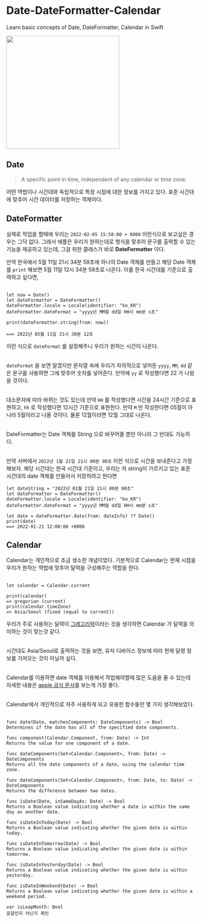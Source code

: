 # Date-DateFormatter-Calendar
Learn basic concepts of Date, DateFormatter, Calendar in Swift

<img src="https://miro.medium.com/max/1400/0*E3ZZxQUJix7E234-" width=300 />
<br />

## Date
> A specific point in time, independent of any calendar or time zone.

어떤 역법이나 시간대와 독립적으로 특정 시점에 대한 정보를 가지고 있다. 표준 시간대에 맞추어 시간 데이터를 저장하는 객체이다. 

## DateFormatter
실제로 작업을 할때에 우리는 `2022-02-05 15:58:00 + 0000` 이런식으로 보고싶은 경우는 그닥 없다. 그래서 애플은 우리가 원하는대로 형식을 맞추어 문구를 출력할 수 있는 기능을 제공하고 있는데, 그걸 위한 클래스가 바로 <b>DateFormatter</b> 이다. 

만약 한국에서 5월 11일 21시 34분 59초에 하나의 Date 객체를 만들고 해당 Date 객체를 `print` 해보면 5월 11일 12시 34분 59초로 나온다. 이를 한국 시간대를 기준으로 출력하고 싶다면, <br /><br />

```
let now = Date()
let dateFormatter = DateFormatter()
dateFormatter.locale = Locale(identifier: "ko_KR")
dateFormatter.dateFormat = "yyyy년 MM월 dd일 HH시 mm분 s초"

print(dateFormatter.string(from: now))

==> 2022년 05월 11일 21시 30분 12초
```

이런 식으로 `dateFormat` 를 설정해주니 우리가 원하는 시간이 나온다. <br><br>

`dateFormat` 을 보면 알겠지만 문자열 속에 우리가 자의적으로 넣어둔 `yyyy`, `MM`, `dd` 같은 문구를 사용하면 그에 맞추어 숫자를 넣어준다. 만약에 `yy` 로 작성했다면 22 가 나왔을 것이다. <br><br>

대소문자에 따라 바뀌는 것도 있는데 만약 `HH` 를 작성했다면 시간을 24시간 기준으로 표현하고, `hh` 로 작성했다면 12시간 기준으로 표현한다. 만약 `M` 만 작성한다면 05월이 아니라 5월이라고 나올 것이다. 물론 12월이라면 12월 그대로 나온다. <br><br>

DateFormatter는 Date 객체를 String 으로 바꾸어줄 뿐만 아니라 그 반대도 가능하다. <br><br>

만약 서버에서 `2022년 1월 21일 21시 00분 00초` 이런 식으로 시간을 보내준다고 가정해보자. 해당 시간대는 한국 시간대 기준이고, 우리는 저 string이 가르키고 있는 표준 시간대의 date 객체를 만들어서 저장하려고 한다면

```
let dateString = "2022년 01월 21일 21시 00분 00초"
let dateFormatter = DateFormatter()
dateFormatter.locale = Locale(identifier: "ko_KR")
dateFormatter.dateFormat = "yyyy년 MM월 dd일 HH시 mm분 s초"

let date = dateFormatter.date(from: dateInfo) ?? Date()
print(date)
==> 2022-01-21 12:00:00 +0000
```

## Calendar

Calendar는 개인적으로 조금 생소한 개념이었다. 기본적으로 Calendar는 현재 시점을 우리가 원하는 역법에 맞추어 달력을 구성해주는 역할을 한다. 
<br><br>

```
let calendar = Calendar.current

print(calendar)
=> gregorian (current)
print(calendar.timeZone)
=> Asia/Seoul (fixed (equal to current))
```

우리가 주로 사용하는 달력이 [그레고리력](https://ko.wikipedia.org/wiki/%EA%B7%B8%EB%A0%88%EA%B3%A0%EB%A6%AC%EB%A0%A5)이라는 것을 생각하면 Calendar 가 달력을 의미하는 것이 맞는것 같다. <br><br>

시간대도 Asia/Seoul로 출력하는 것을 보면, 유저 디바이스 정보에 따라 현재 달령 정보를 가져오는 것이 아닐까 싶다. <br><br>

Calendar를 이용하면 date 객체를 이용해서 작업해야할때 많은 도움을 줄 수 있는데 자세한 내용은 [apple 공식 문서](https://developer.apple.com/documentation/foundation/calendar)를 보는게 가장 좋다. <br><br>

Calendar에서 개인적으로 자주 사용하게 되고 유용한 함수들만 몇 가지 생각해보았다. <br><br>

```
func date(Date, matchesComponents: DateComponents) -> Bool
Determines if the date has all of the specified date components.

func component(Calendar.Component, from: Date) -> Int
Returns the value for one component of a date.

func dateComponents(Set<Calendar.Component>, from: Date) -> DateComponents
Returns all the date components of a date, using the calendar time zone.

func dateComponents(Set<Calendar.Component>, from: Date, to: Date) -> DateComponents
Returns the difference between two dates.

func isDate(Date, inSameDayAs: Date) -> Bool
Returns a Boolean value indicating whether a date is within the same day as another date.

func isDateInToday(Date) -> Bool
Returns a Boolean value indicating whether the given date is within today.

func isDateInTomorrow(Date) -> Bool
Returns a Boolean value indicating whether the given date is within tomorrow.

func isDateInYesterday(Date) -> Bool
Returns a Boolean value indicating whether the given date is within yesterday.

func isDateInWeekend(Date) -> Bool
Returns a Boolean value indicating whether the given date is within a weekend period.

var isLeapMonth: Bool
윤달인지 아닌지 확인
```
